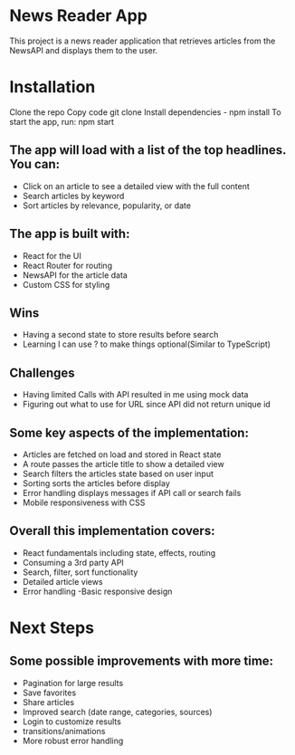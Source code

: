 # News Reader App
This project is a news reader application that retrieves articles from the NewsAPI and displays them to the user.

# Installation
Clone the repo
Copy code
git clone 
Install dependencies - npm install
To start the app, run: npm start

## The app will load with a list of the top headlines. You can:

- Click on an article to see a detailed view with the full content
- Search articles by keyword
- Sort articles by relevance, popularity, or date

## The app is built with:

- React for the UI
- React Router for routing
- NewsAPI for the article data
- Custom CSS for styling


## Wins

- Having a second state to store results before search
- Learning I can use ? to make things optional(Similar to TypeScript)

## Challenges

- Having limited Calls with API resulted in me using mock data
- Figuring out what to use for URL since API did not return unique id

## Some key aspects of the implementation:

- Articles are fetched on load and stored in React state
- A route passes the article title to show a detailed view
- Search filters the articles state based on user input
- Sorting sorts the articles before display
- Error handling displays messages if API call or search fails
- Mobile responsiveness with CSS

## Overall this implementation covers:

- React fundamentals including state, effects, routing
- Consuming a 3rd party API
- Search, filter, sort functionality
- Detailed article views
- Error handling
-Basic responsive design

# Next Steps

## Some possible improvements with more time:

- Pagination for large results
- Save favorites
- Share articles
- Improved search (date range, categories, sources)
- Login to customize results
- transitions/animations
- More robust error handling